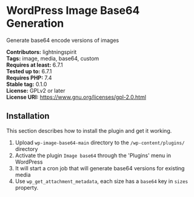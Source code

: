 # WordPress Image Base64 Generation
Generate base64 encode versions of images

**Contributors:** lightningspirit\
**Tags:** image, media, base64, custom\
**Requires at least:** 6.7.1\
**Tested up to:** 6.7.1\
**Requires PHP:** 7.4\
**Stable tag:** 0.1.0\
**License:** GPLv2 or later\
**License URI:** https://www.gnu.org/licenses/gpl-2.0.html

## Installation ##

This section describes how to install the plugin and get it working.

1. Upload `wp-image-base64-main` directory to the `/wp-content/plugins/` directory
1. Activate the plugin `Image base64` through the 'Plugins' menu in WordPress
1. It will start a cron job that will generate base64 versions for existing media
1. Use `wp_get_attachment_metadata`, each size has a `base64` key in `sizes` property.

